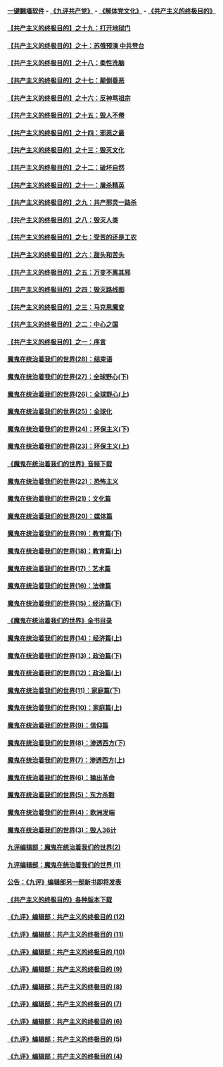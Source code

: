 #### [一键翻墙软件](https://github.com/gfw-breaker/nogfw/blob/master/README.md?t=04302138) -  [《九评共产党》](https://github.com/gfw-breaker/9ping.md?t=04302138) - [《解体党文化》](https://github.com/gfw-breaker/jtdwh.md?t=04302138) - [《共产主义的终极目的》](https://github.com/gfw-breaker/gczydzjmd.md?t=04302138)

#### [【共产主义的终极目的】之十九：打开地狱门](../pages/nsc422/n11206376.md?t=04302138) 

#### [【共产主义的终极目的】之十：苏俄预演 中共登台](../pages/nsc422/n11118424.md?t=04302138) 

#### [【共产主义的终极目的】之十八：柔性洗脑](../pages/nsc422/n11199994.md?t=04302138) 

#### [【共产主义的终极目的】之十七：颠倒善恶](../pages/nsc422/n11179782.md?t=04302138) 

#### [【共产主义的终极目的】之十六：反神骂祖宗](../pages/nsc422/n11166798.md?t=04302138) 

#### [【共产主义的终极目的】之十五：毁人不倦](../pages/nsc422/n11166792.md?t=04302138) 

#### [【共产主义的终极目的】之十四：邪恶之最](../pages/nsc422/n11150249.md?t=04302138) 

#### [【共产主义的终极目的】之十三：毁灭文化](../pages/nsc422/n11135227.md?t=04302138) 

#### [【共产主义的终极目的】之十二：破坏自然](../pages/nsc422/n11135214.md?t=04302138) 

#### [【共产主义的终极目的】之十一：屠杀精英](../pages/nsc422/n11118442.md?t=04302138) 

#### [【共产主义的终极目的】之九：共产邪灵一路杀](../pages/nsc422/n11114139.md?t=04302138) 

#### [【共产主义的终极目的】之八：毁灭人类](../pages/nsc422/n11108503.md?t=04302138) 

#### [【共产主义的终极目的】之七：受苦的还是工农](../pages/nsc422/n11101809.md?t=04302138) 

#### [【共产主义的终极目的】之六：甜头和苦头](../pages/nsc422/n11096971.md?t=04302138) 

#### [【共产主义的终极目的】之五：万变不离其邪](../pages/nsc422/n11091285.md?t=04302138) 

#### [【共产主义的终极目的】之四：毁灭路线图](../pages/nsc422/n11086284.md?t=04302138) 

#### [【共产主义的终极目的】之三：马克思魔变](../pages/nsc422/n11061941.md?t=04302138) 

#### [【共产主义的终极目的】之二：中心之国](../pages/nsc422/n11047728.md?t=04302138) 

#### [【共产主义的终极目的】之一：序言](../pages/nsc422/n11086077.md?t=04302138) 

#### [魔鬼在统治着我们的世界(28)：结束语](../pages/nsc422/n10936246.md?t=04302138) 

#### [魔鬼在统治着我们的世界(27)：全球野心(下)](../pages/nsc422/n10928319.md?t=04302138) 

#### [魔鬼在统治着我们的世界(26)：全球野心(上)](../pages/nsc422/n10900318.md?t=04302138) 

#### [魔鬼在统治着我们的世界(25)：全球化](../pages/nsc422/n10788205.md?t=04302138) 

#### [魔鬼在统治着我们的世界(24)：环保主义(下)](../pages/nsc422/n10695307.md?t=04302138) 

#### [魔鬼在统治着我们的世界(23)：环保主义(上)](../pages/nsc422/n10688613.md?t=04302138) 

#### [《魔鬼在统治着我们的世界》音频下载](../pages/nsc422/n10635553.md?t=04302138) 

#### [魔鬼在统治着我们的世界(22)：恐怖主义](../pages/nsc422/n10614727.md?t=04302138) 

#### [魔鬼在统治着我们的世界(21)：文化篇](../pages/nsc422/n10597706.md?t=04302138) 

#### [魔鬼在统治着我们的世界(20)：媒体篇](../pages/nsc422/n10586579.md?t=04302138) 

#### [魔鬼在统治着我们的世界(19)：教育篇(下)](../pages/nsc422/n10564808.md?t=04302138) 

#### [魔鬼在统治着我们的世界(18)：教育篇(上)](../pages/nsc422/n10526970.md?t=04302138) 

#### [魔鬼在统治着我们的世界(17)：艺术篇](../pages/nsc422/n10499093.md?t=04302138) 

#### [魔鬼在统治着我们的世界(16)：法律篇](../pages/nsc422/n10485969.md?t=04302138) 

#### [魔鬼在统治着我们的世界(15)：经济篇(下)](../pages/nsc422/n10469975.md?t=04302138) 

#### [《魔鬼在统治着我们的世界》全书目录](../pages/nsc422/n10464261.md?t=04302138) 

#### [魔鬼在统治着我们的世界(14)：经济篇(上)](../pages/nsc422/n10457370.md?t=04302138) 

#### [魔鬼在统治着我们的世界(13)：政治篇(下)](../pages/nsc422/n10448270.md?t=04302138) 

#### [魔鬼在统治着我们的世界(12)：政治篇(上)](../pages/nsc422/n10444576.md?t=04302138) 

#### [魔鬼在统治着我们的世界(11)：家庭篇(下)](../pages/nsc422/n10440961.md?t=04302138) 

#### [魔鬼在统治着我们的世界(10)：家庭篇(上)](../pages/nsc422/n10435448.md?t=04302138) 

#### [魔鬼在统治着我们的世界(9)：信仰篇](../pages/nsc422/n10432159.md?t=04302138) 

#### [魔鬼在统治着我们的世界(8)：渗透西方(下)](../pages/nsc422/n10429603.md?t=04302138) 

#### [魔鬼在统治着我们的世界(7)：渗透西方(上)](../pages/nsc422/n10426013.md?t=04302138) 

#### [魔鬼在统治着我们的世界(6)：输出革命](../pages/nsc422/n10421536.md?t=04302138) 

#### [魔鬼在统治着我们的世界(5)：东方杀戮](../pages/nsc422/n10417707.md?t=04302138) 

#### [魔鬼在统治着我们的世界(4)：欧洲发端](../pages/nsc422/n10414890.md?t=04302138) 

#### [魔鬼在统治着我们的世界(3)：毁人36计](../pages/nsc422/n10411583.md?t=04302138) 

#### [九评编辑部：魔鬼在统治着我们的世界(2)](../pages/nsc422/n10410036.md?t=04302138) 

#### [九评编辑部：魔鬼在统治着我们的世界 (1)](../pages/nsc422/n10406825.md?t=04302138) 

#### [公告：《九评》编辑部另一部新书即将发表](../pages/nsc422/n10405104.md?t=04302138) 

#### [《共产主义的终极目的》各种版本下载](../pages/nsc422/n10022138.md?t=04302138) 

#### [《九评》编辑部：共产主义的终极目的 (12)](../pages/nsc422/n9933272.md?t=04302138) 

#### [《九评》编辑部：共产主义的终极目的 (11)](../pages/nsc422/n9924973.md?t=04302138) 

#### [《九评》编辑部：共产主义的终极目的 (10)](../pages/nsc422/n9920883.md?t=04302138) 

#### [《九评》编辑部：共产主义的终极目的 (9)](../pages/nsc422/n9916363.md?t=04302138) 

#### [《九评》编辑部：共产主义的终极目的 (8)](../pages/nsc422/n9912488.md?t=04302138) 

#### [《九评》编辑部：共产主义的终极目的 (7)](../pages/nsc422/n9901176.md?t=04302138) 

#### [《九评》编辑部：共产主义的终极目的 (6)](../pages/nsc422/n9899359.md?t=04302138) 

#### [《九评》编辑部：共产主义的终极目的 (5)](../pages/nsc422/n9893174.md?t=04302138) 

#### [《九评》编辑部：共产主义的终极目的 (4)](../pages/nsc422/n9891246.md?t=04302138) 

